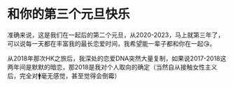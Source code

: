 # 和你的第三个元旦快乐

准确来说，这是我们在一起后的第二个元旦，从2020-2023，马上就第三年了，可以说每一天都在丰富我的最长恋爱时间，我希望能一辈子都和你在一起😘。

从2018年那次HK之旅后，我深处的恋爱DNA突然大量复制，如果说2017-2018这两年间是默默的暗恋，那2018是我对个人取向的确定（当然自从接触女性主义后，完全对🚹毫无感觉，甚至觉得会倒霉）